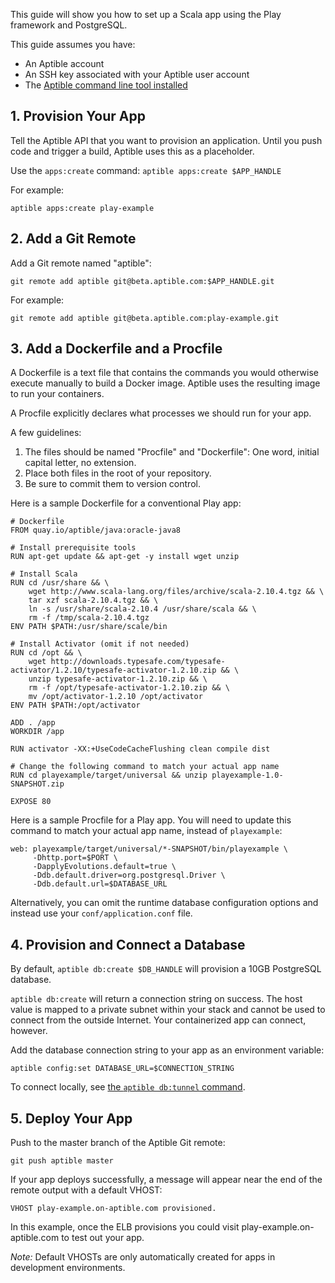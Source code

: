 This guide will show you how to set up a Scala app using the Play framework and PostgreSQL.

This guide assumes you have:

- An Aptible account
- An SSH key associated with your Aptible user account
- The [Aptible command line tool installed](/topics/cli/how-to-install-cli)

## 1. Provision Your App

Tell the Aptible API that you want to provision an application. Until you push code and trigger a build, Aptible uses this as a placeholder.

Use the `apps:create` command: `aptible apps:create $APP_HANDLE`

For example:

    aptible apps:create play-example

## 2. Add a Git Remote

Add a Git remote named "aptible":

    git remote add aptible git@beta.aptible.com:$APP_HANDLE.git

For example:

    git remote add aptible git@beta.aptible.com:play-example.git

## 3. Add a Dockerfile and a Procfile

A Dockerfile is a text file that contains the commands you would otherwise execute manually to build a Docker image. Aptible uses the resulting image to run your containers.

A Procfile explicitly declares what processes we should run for your app.

A few guidelines:

1. The files should be named "Procfile" and "Dockerfile": One word, initial capital letter, no extension.
2. Place both files in the root of your repository.
3. Be sure to commit them to version control.

Here is a sample Dockerfile for a conventional Play app:

    # Dockerfile
    FROM quay.io/aptible/java:oracle-java8

    # Install prerequisite tools
    RUN apt-get update && apt-get -y install wget unzip

    # Install Scala
    RUN cd /usr/share && \
        wget http://www.scala-lang.org/files/archive/scala-2.10.4.tgz && \
        tar xzf scala-2.10.4.tgz && \
        ln -s /usr/share/scala-2.10.4 /usr/share/scala && \
        rm -f /tmp/scala-2.10.4.tgz
    ENV PATH $PATH:/usr/share/scale/bin

    # Install Activator (omit if not needed)
    RUN cd /opt && \
        wget http://downloads.typesafe.com/typesafe-activator/1.2.10/typesafe-activator-1.2.10.zip && \
        unzip typesafe-activator-1.2.10.zip && \
        rm -f /opt/typesafe-activator-1.2.10.zip && \
        mv /opt/activator-1.2.10 /opt/activator
    ENV PATH $PATH:/opt/activator

    ADD . /app
    WORKDIR /app

    RUN activator -XX:+UseCodeCacheFlushing clean compile dist

    # Change the following command to match your actual app name
    RUN cd playexample/target/universal && unzip playexample-1.0-SNAPSHOT.zip

    EXPOSE 80

Here is a sample Procfile for a Play app. You will need to update this command to match your actual app name, instead of `playexample`:

    web: playexample/target/universal/*-SNAPSHOT/bin/playexample \
         -Dhttp.port=$PORT \
         -DapplyEvolutions.default=true \
         -Ddb.default.driver=org.postgresql.Driver \
         -Ddb.default.url=$DATABASE_URL

Alternatively, you can omit the runtime database configuration options and instead use your `conf/application.conf` file.

## 4. Provision and Connect a Database

By default, `aptible db:create $DB_HANDLE` will provision a 10GB PostgreSQL database.

`aptible db:create` will return a connection string on success. The host value is mapped to a private subnet within your stack and cannot be used to connect from the outside Internet. Your containerized app can connect, however.

Add the database connection string to your app as an environment variable:

    aptible config:set DATABASE_URL=$CONNECTION_STRING

To connect locally, see [the `aptible db:tunnel` command](/topics/cli/how-to-connect-to-database-from-outside/).


## 5. Deploy Your App

Push to the master branch of the Aptible Git remote:

    git push aptible master

If your app deploys successfully, a message will appear near the end of the remote output with a default VHOST:


    VHOST play-example.on-aptible.com provisioned.

In this example, once the ELB provisions you could visit play-example.on-aptible.com to test out your app.

*Note:* Default VHOSTs are only automatically created for apps in development environments.
